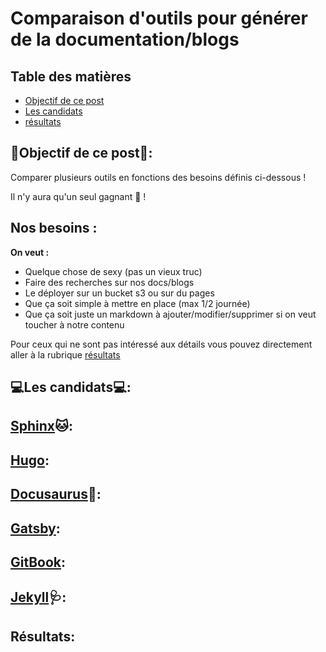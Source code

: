 # Comparaison d'outils pour générer de la documentation/blogs


## Table des matières

* [Objectif de ce post](#objectif-de-ce-post)
* [Les candidats](#les-candidats)
* [résultats](#résultats)

## 🚀Objectif de ce post🚀: 

Comparer plusieurs outils en fonctions des besoins définis ci-dessous !

 Il n'y aura qu'un seul gagnant 🥇 !

Nos besoins :
-------------

**On veut :**

+ Quelque chose de sexy (pas un vieux truc)
+ Faire des recherches sur nos docs/blogs
+ Le déployer sur un bucket s3 ou sur du pages
+ Que ça soit simple à mettre en place (max 1/2 journée)
+ Que ça soit juste un markdown à ajouter/modifier/supprimer si on veut toucher à notre contenu


Pour ceux qui ne sont pas intéressé aux détails vous pouvez directement aller à la rubrique [résultats](#résultats)

## 💻Les candidats💻:

[Sphinx](https://github.com/sphinx-doc/sphinx)🐱:
-------------------------------------------------

[Hugo](https://themes.gohugo.io/):
----------------------------------

[Docusaurus](https://github.com/facebook/docusaurus)🦖:
-------------------------------------------------------

[Gatsby](https://www.gatsbyjs.com/docs/):
-----------------------------------------

[GitBook](https://docs.gitbook.com/):
-------------------------------------

[Jekyll](https://jekyllrb.com/docs/)🩺:
---------------------------------------


## Résultats:


